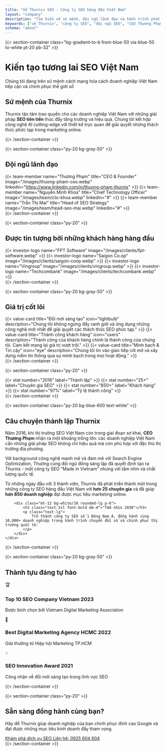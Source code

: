 ```yaml
---
title: "Về Thurnix SEO - Công ty SEO hàng đầu Việt Nam"
layout: "company"
description: "Tìm hiểu về sứ mệnh, đội ngũ lãnh đạo và hành trình phát triển của Thurnix - công ty dịch vụ SEO chuyên nghiệp tại Việt Nam"
keywords: ["về Thurnix", "công ty SEO", "đội ngũ SEO", "CEO Thương Phạm"]
schema: "about"
---
```


{{< section-container class="bg-gradient-to-b from-blue-50 via-blue-50 to-white pt-20 pb-32" >}}
    <div class="text-center">
        <h1 class="text-4xl md:text-5xl font-bold mb-6">Kiến tạo tương lai <strong>SEO Việt Nam</strong></h1>
        <p class="text-xl text-gray-600 mb-16">Chúng tôi đang trên sứ mệnh cách mạng hóa cách doanh nghiệp Việt Nam tiếp cận và chinh phục thế giới số</p>
        <div class="max-w-3xl mx-auto bg-white rounded-xl shadow-sm p-8">
            <h2 class="text-3xl font-bold mb-4">Sứ mệnh của Thurnix</h2>
            <p class="text-xl text-gray-600">
                Thurnix tận tâm trao quyền cho các doanh nghiệp Việt Nam với những giải pháp <strong>SEO tiên tiến</strong> thúc đẩy tăng trưởng và hiệu quả. Chúng tôi kết hợp công nghệ AI cutting-edge với thiết kế trực quan để giải quyết những thách thức phức tạp trong marketing online.
            </p>
        </div>
    </div>
{{< /section-container >}}

{{< section-container class="py-20 bg-gray-50" >}}
    <div class="max-w-6xl mx-auto">
        <h2 class="text-3xl font-bold text-center mb-12">Đội ngũ lãnh đạo</h2>
        <div class="grid grid-cols-1 md:grid-cols-3 gap-8">
            {{< team-member 
                name="Thương Phạm"
                title="CEO & Founder"
                image="/images/thuong-pham-ceo.webp"
                linkedin="https://www.linkedin.com/in/thuong-pham-thurnix"
            >}}
            {{< team-member 
                name="Nguyễn Minh Khoa"
                title="Chief Technology Officer"
                image="/images/team/cto-khoa.webp"
                linkedin="#"
            >}}
            {{< team-member 
                name="Trần Thị Mai"
                title="Head of SEO Strategy"
                image="/images/team/head-seo-mai.webp"
                linkedin="#"
            >}}
        </div>
    </div>
{{< /section-container >}}

{{< section-container class="py-20" >}}
    <div class="max-w-6xl mx-auto">
        <h2 class="text-3xl font-bold text-center mb-12">Được tin tượng bởi những khách hàng hàng đầu</h2>
        <div class="grid grid-cols-2 md:grid-cols-4 gap-8 items-center">
            {{< investor-logo name="FPT Software" image="/images/clients/fpt-software.webp" >}}
            {{< investor-logo name="Saigon Co.op" image="/images/clients/saigon-coop.webp" >}}
            {{< investor-logo name="Vingroup" image="/images/clients/vingroup.webp" >}}
            {{< investor-logo name="Techcombank" image="/images/clients/techcombank.webp" >}}
        </div>
    </div>
{{< /section-container >}}

{{< section-container class="py-20 bg-gray-50" >}}
    <div class="max-w-6xl mx-auto">
        <h2 class="text-3xl font-bold text-center mb-12">Giá trị cốt lõi</h2>
        <div class="grid grid-cols-1 md:grid-cols-3 gap-8">
            {{< value-card 
                title="Đổi mới sáng tạo"
                icon="lightbulb"
                description="Chúng tôi không ngừng đẩy ranh giới và ứng dụng những công nghệ mới nhất để giải quyết các thách thức SEO phức tạp."
            >}}
            {{< value-card 
                title="Thành công khách hàng"
                icon="users"
                description="Thành công của khách hàng chính là thành công của chúng tôi. Cam kết mang lại giá trị vượt trội."
            >}}
            {{< value-card 
                title="Minh bạch & Tin cậy"
                icon="eye"
                description="Chúng tôi tin vào giao tiếp cởi mở và xây dựng niềm tin thông qua sự minh bạch trong mọi hoạt động."
            >}}
        </div>
    </div>
{{< /section-container >}}

{{< section-container class="py-20" >}}
    <div class="max-w-6xl mx-auto">
        <div class="grid grid-cols-1 md:grid-cols-4 gap-8 text-center">
            {{< stat number="2016" label="Thành lập" >}}
            {{< stat number="25+" label="Chuyên gia SEO" >}}
            {{< stat number="850+" label="Khách hàng" >}}
            {{< stat number="97%" label="Tỷ lệ thành công" >}}
        </div>
    </div>
{{< /section-container >}}

{{< section-container class="py-20 bg-blue-600 text-white" >}}
    <div class="max-w-4xl mx-auto text-center">
        <h2 class="text-3xl md:text-4xl font-bold mb-6">Câu chuyện thành lập Thurnix</h2>
        <div class="text-lg leading-relaxed space-y-6">
            <p>
                Năm 2016, khi thị trường SEO Việt Nam còn trong giai đoạn sơ khai, <strong>CEO Thương Phạm</strong> nhận ra một khoảng trống lớn: các doanh nghiệp Việt Nam cần những giải pháp SEO không chỉ hiệu quả mà còn phù hợp với đặc thù thị trường địa phương.
            </p>
            <p>
                Với background công nghệ mạnh mẽ và đam mê với Search Engine Optimization, Thương cùng đội ngũ đồng sáng lập đã quyết định tạo ra Thurnix - một công ty SEO "Made in Vietnam" nhưng với tầm nhìn và chất lượng quốc tế.
            </p>
            <p>
                Từ những ngày đầu với 3 thành viên, Thurnix đã phát triển thành một trong những công ty SEO hàng đầu Việt Nam với <strong>hơn 25 chuyên gia</strong> và đã giúp <strong>hơn 850 doanh nghiệp</strong> đạt được mục tiêu marketing online.
            </p>
        </div>
        
        <div class="mt-12 bg-white/10 rounded-lg p-6">
            <h3 class="text-2xl font-bold mb-4">"Tầm nhìn 2030"</h3>
            <p class="text-lg">
                Trở thành công ty SEO số 1 Đông Nam Á, đồng hành cùng 10,000+ doanh nghiệp trong hành trình chuyển đổi số và chinh phục thị trường quốc tế.
            </p>
        </div>
    </div>
{{< /section-container >}}

{{< section-container class="py-20 bg-gray-50" >}}
    <div class="max-w-6xl mx-auto">
        <h2 class="text-3xl font-bold text-center mb-12">Thành tựu đáng tự hào</h2>
        <div class="grid grid-cols-1 md:grid-cols-2 lg:grid-cols-3 gap-8">
            <div class="bg-white rounded-lg p-6 shadow-sm">
                <div class="text-3xl font-bold text-blue-600 mb-2">🏆</div>
                <h3 class="text-xl font-bold mb-2">Top 10 SEO Company Vietnam 2023</h3>
                <p class="text-gray-600">Được bình chọn bởi Vietnam Digital Marketing Association</p>
            </div>
            <div class="bg-white rounded-lg p-6 shadow-sm">
                <div class="text-3xl font-bold text-blue-600 mb-2">🚀</div>
                <h3 class="text-xl font-bold mb-2">Best Digital Marketing Agency HCMC 2022</h3>
                <p class="text-gray-600">Giải thưởng từ Hiệp hội Marketing TP.HCM</p>
            </div>
            <div class="bg-white rounded-lg p-6 shadow-sm">
                <div class="text-3xl font-bold text-blue-600 mb-2">💡</div>
                <h3 class="text-xl font-bold mb-2">SEO Innovation Award 2021</h3>
                <p class="text-gray-600">Công nhận về đổi mới sáng tạo trong lĩnh vực SEO</p>
            </div>
        </div>
    </div>
{{< /section-container >}}

{{< section-container class="py-20" >}}
    <div class="max-w-4xl mx-auto text-center">
        <h2 class="text-3xl md:text-4xl font-bold mb-8">Sẵn sàng đồng hành cùng bạn?</h2>
        <p class="text-xl text-gray-600 mb-8">
            Hãy để Thurnix giúp doanh nghiệp của bạn chinh phục đỉnh cao Google và đạt được những mục tiêu kinh doanh đầy tham vọng.
        </p>
        <div class="flex flex-col sm:flex-row gap-4 justify-center">
            <a href="/dich-vu-seo/" class="bg-blue-600 hover:bg-blue-700 text-white px-8 py-4 rounded-lg font-bold transition-colors text-center">
                Khám phá dịch vụ SEO
            </a>
            <a href="tel:0925604604" class="border border-blue-600 text-blue-600 hover:bg-blue-600 hover:text-white px-8 py-4 rounded-lg font-bold transition-colors text-center">
                Liên hệ: 0925 604 604
            </a>
        </div>
    </div>
{{< /section-container >}}